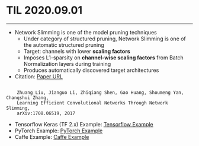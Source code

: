 # TIL 2020.09.01
---

- Network Slimming is one of the model pruning techniques
    - Under category of structured pruning, Network Slimming is one of the automatic structured pruning
    - Target: channels with lower **scaling factors**
    - Imposes L1-sparsity on **channel-wise scaling factors** from Batch Normalization layers during training
    - Produces automatically discovered target architectures
- Citation: [Paper URL](https://arxiv.org/abs/1708.06519v1)
<pre><code>
    Zhuang Liu, Jianguo Li, Zhiqiang Shen, Gao Huang, Shoumeng Yan, Changshui Zhang,
    Learning Efficient Convolutional Networks Through Network Slimming,
    arXiv:1708.06519, 2017
</code></pre>

- Tensorflow Keras (TF 2.x) Example: [Tensorflow Example](https://github.com/TianzhongSong/Network-Slimming-Keras/blob/master/utils/channel_pruning.py)
- PyTorch Example: [PyTorch Example](https://github.com/foolwood/pytorch-slimming)
- Caffe Example: [Caffe Example](https://github.com/eezywu/Caffe-Network-Slimming)